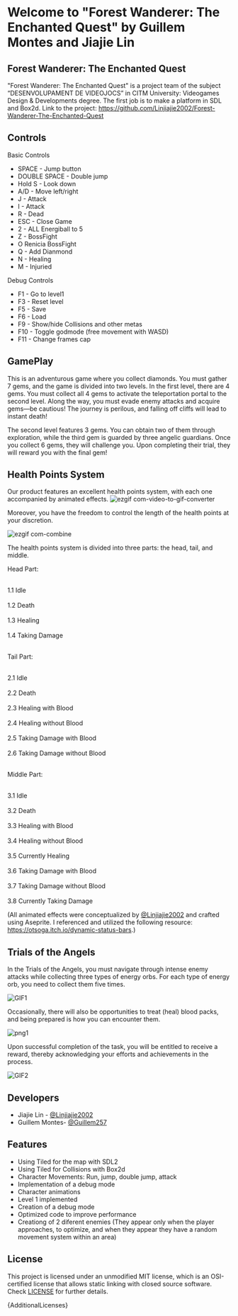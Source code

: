 # Welcome to "Forest Wanderer: The Enchanted Quest" by Guillem Montes and Jiajie Lin

## Forest Wanderer: The Enchanted Quest

"Forest Wanderer: The Enchanted Quest" is a project team of the subject “DESENVOLUPAMENT DE VIDEOJOCS” in CITM University: Videogames Design & Developments degree. The first job is to make a platform in SDL and Box2d.
Link to the project: https://github.com/Linjiajie2002/Forest-Wanderer-The-Enchanted-Quest

## Controls

Basic Controls

- SPACE - Jump button
- DOUBLE SPACE - Double jump
- Hold S - Look down
- A/D - Move left/right
- J - Attack
- I - Attack
- R - Dead
- ESC - Close Game
- 2 - ALL Energiball to 5
- Z - BossFight
- O Renicia BossFight
- Q - Add Dianmond
- N - Healing
- M - Injuried

Debug Controls

- F1 - Go to level1
- F3 - Reset level
- F5 - Save
- F6 - Load
- F9 - Show/hide Collisions and other metas
- F10 - Toggle godmode (free movement with WASD)
- F11 - Change frames cap


## GamePlay
This is an adventurous game where you collect diamonds. You must gather 7 gems, and the game is divided into two levels. In the first level, there are 4 gems. You must collect all 4 gems to activate the teleportation portal to the second level. Along the way, you must evade enemy attacks and acquire gems—be cautious! The journey is perilous, and falling off cliffs will lead to instant death!

The second level features 3 gems. You can obtain two of them through exploration, while the third gem is guarded by three angelic guardians. Once you collect 6 gems, they will challenge you. Upon completing their trial, they will reward you with the final gem!

## Health Points System
Our product features an excellent health points system, with each one accompanied by animated effects.
![ezgif com-video-to-gif-converter](https://github.com/Linjiajie2002/Forest-Wanderer-The-Enchanted-Quest/assets/92087408/5350aee9-4e2f-4b44-a776-0a1331f0c17e)

Moreover, you have the freedom to control the length of the health points at your discretion.

![ezgif com-combine](https://github.com/Linjiajie2002/Forest-Wanderer-The-Enchanted-Quest/assets/92087408/5dfeb5a5-9ec6-4d2a-b04b-c317a68a2a0a)

The health points system is divided into three parts: the head, tail, and middle. 

Head Part:

<br>1.1 Idle</br>
<br>1.2 Death</br>
<br>1.3 Healing</br>
<br>1.4 Taking Damage</br>

<br>Tail Part:</br>

<br>2.1 Idle</br>
<br>2.2 Death</br>
<br>2.3 Healing with Blood</br>
<br>2.4 Healing without Blood</br>
<br>2.5 Taking Damage with Blood</br>
<br>2.6 Taking Damage without Blood</br>

<br>Middle Part:</br>

<br>3.1 Idle</br>
<br>3.2 Death</br>
<br>3.3 Healing with Blood</br>
<br>3.4 Healing without Blood</br>
<br>3.5 Currently Healing</br>
<br>3.6 Taking Damage with Blood</br>
<br>3.7 Taking Damage without Blood</br>
<br>3.8 Currently Taking Damage</br>

(All animated effects were conceptualized by [@Linjiajie2002](https://github.com/Linjiajie2002) and crafted using Aseprite. I referenced and utilized the following resource: https://otsoga.itch.io/dynamic-status-bars.)


## Trials of the Angels
In the Trials of the Angels, you must navigate through intense enemy attacks while collecting three types of energy orbs. For each type of energy orb, you need to collect them five times.

![GIF1](https://github.com/Linjiajie2002/Forest-Wanderer-The-Enchanted-Quest/assets/92087408/bfae79b0-1f56-4d61-ac10-f51fc0580ea0)

Occasionally, there will also be opportunities to treat (heal) blood packs, and being prepared is how you can encounter them.

![png1](https://github.com/Linjiajie2002/Forest-Wanderer-The-Enchanted-Quest/assets/92087408/8e8714c9-b310-452f-9393-ed34efc1d61c)

Upon successful completion of the task, you will be entitled to receive a reward, thereby acknowledging your efforts and achievements in the process.

![GIF2](https://github.com/Linjiajie2002/Forest-Wanderer-The-Enchanted-Quest/assets/92087408/842d45ae-5861-4739-92d1-dcac062964d1)





## Developers

 - Jiajie Lin - [@Linjiajie2002](https://github.com/Linjiajie2002)
 - Guillem Montes- [@Guillem257](https://github.com/Guillem257)

## Features

- Using Tiled for the map with SDL2
- Using Tiled for Collisions with Box2d
- Character Movements: Run, jump, double jump, attack
- Implementation of a debug mode
- Character animations
- Level 1 implemented
- Creation of a debug mode
- Optimized code to improve performance
- Creationg of 2 diferent enemies (They appear only when the player approaches, to optimize, and when they appear they have a random movement system within an area)

## License

This project is licensed under an unmodified MIT license, which is an OSI-certified license that allows static linking with closed source software. Check [LICENSE](LICENSE) for further details.

{AdditionalLicenses}


